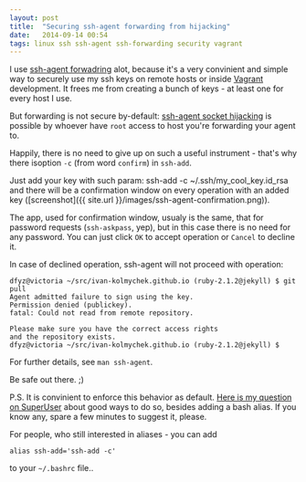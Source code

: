 ```yaml
---
layout: post
title:  "Securing ssh-agent forwarding from hijacking"
date:   2014-09-14 00:54
tags: linux ssh ssh-agent ssh-forwarding security vagrant
---
```


I use [ssh-agent forwadring](https://developer.github.com/guides/using-ssh-agent-forwarding/) alot, 
because it's a very convinient and simple way to securely use my ssh keys on remote hosts or inside [Vagrant](https://vagrantup.com) development.
It frees me from creating a bunch of keys - at least one for every host I use.

But forwarding is not secure by-default: [ssh-agent socket hijacking](http://www.clockwork.net/blog/2012/09/28/602/ssh_agent_hijacking) is possible by whoever
have `root` access to host you're forwarding your agent to.

Happily, there is no need to give up on such a useful instrument - that's why there isoption `-c` (from word `confirm`) in `ssh-add`.

Just add your key with such param:
    ssh-add -c ~/.ssh/my_cool_key.id_rsa
and there will be a confirmation window on every operation with an added key ([screenshot]({{ site.url }}/images/ssh-agent-confirmation.png)).

The app, used for confirmation window, usualy is the same, that for password requests (`ssh-askpass`, yep), but in this case there is no need for any password.
You can just click `OK` to accept operation or `Cancel` to decline it.

In case of declined operation, ssh-agent will not proceed with operation:

    dfyz@victoria ~/src/ivan-kolmychek.github.io (ruby-2.1.2@jekyll) $ git pull
    Agent admitted failure to sign using the key.
    Permission denied (publickey).
    fatal: Could not read from remote repository.

    Please make sure you have the correct access rights
    and the repository exists.
    dfyz@victoria ~/src/ivan-kolmychek.github.io (ruby-2.1.2@jekyll) $

For further details, see `man ssh-agent`.

Be safe out there. ;)

P.S. It is convinient to enforce this behavior as default. [Here is my question on SuperUser](http://superuser.com/questions/811392/ssh-agent-ssh-add-how-can-i-force-confirmation-by-default) about good ways to do so, besides adding a bash alias. If you know any, spare a few minutes to suggest it, please.

For people, who still interested in aliases - you can add

    alias ssh-add='ssh-add -c'

to your `~/.bashrc` file..